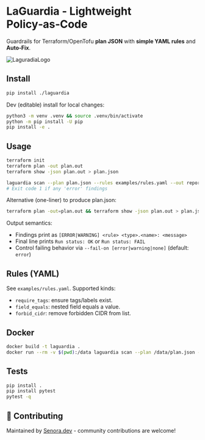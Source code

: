
# LaGuardia - Lightweight Policy‑as‑Code

Guardrails for Terraform/OpenTofu **plan JSON** with **simple YAML rules** and **Auto‑Fix**.

![LaguradiaLogo](assets/logo.png)  

## Install
```bash
pip install ./laguardia
```

Dev (editable) install for local changes:
```bash
python3 -m venv .venv && source .venv/bin/activate
python -m pip install -U pip
pip install -e .
```

## Usage
```bash
terraform init
terraform plan -out plan.out
terraform show -json plan.out > plan.json

laguardia scan --plan plan.json --rules examples/rules.yaml --out report.html --autofix fixes.json
# Exit code 1 if any 'error' findings
```

Alternative (one-liner) to produce plan.json:
```bash
terraform plan -out=plan.out && terraform show -json plan.out > plan.json && rm -f plan.out
```

Output semantics:
- Findings print as `[ERROR|WARNING] <rule> <type>.<name>: <message>`
- Final line prints `Run status: OK` or `Run status: FAIL`
- Control failing behavior via `--fail-on [error|warning|none]` (default: `error`)

## Rules (YAML)
See `examples/rules.yaml`. Supported kinds:
- `require_tags`: ensure tags/labels exist.
- `field_equals`: nested field equals a value.
- `forbid_cidr`: remove forbidden CIDR from list.

## Docker
```bash
docker build -t laguardia .
docker run --rm -v $(pwd):/data laguardia scan --plan /data/plan.json --rules /data/examples/rules.yaml --out /data/report.html --autofix /data/fixes.json
```

## Tests
```bash
pip install .
pip install pytest
pytest -q
```
## 🤝 Contributing
Maintained by [Senora.dev](https://senora.dev) - community contributions are welcome!
